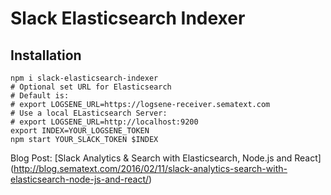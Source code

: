 # Slack Elasticsearch Indexer

## Installation 

```
npm i slack-elasticsearch-indexer 
# Optional set URL for Elasticsearch
# Default is:
# export LOGSENE_URL=https://logsene-receiver.sematext.com
# Use a local ELasticsearch Server: 
# export LOGSENE_URL=http://localhost:9200
export INDEX=YOUR_LOGSENE_TOKEN
npm start YOUR_SLACK_TOKEN $INDEX
```

Blog Post: [Slack Analytics & Search with Elasticsearch, Node.js and React] (http://blog.sematext.com/2016/02/11/slack-analytics-search-with-elasticsearch-node-js-and-react/)
